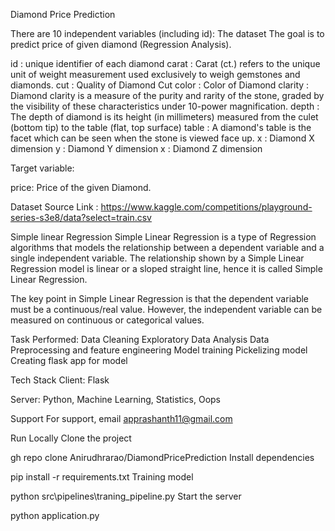 Diamond Price Prediction

There are 10 independent variables (including id): The dataset The goal is to predict price of given diamond (Regression Analysis).

id : unique identifier of each diamond
carat : Carat (ct.) refers to the unique unit of weight measurement used exclusively to weigh gemstones and diamonds.
cut : Quality of Diamond Cut
color : Color of Diamond
clarity : Diamond clarity is a measure of the purity and rarity of the stone, graded by the visibility of these characteristics under 10-power magnification.
depth : The depth of diamond is its height (in millimeters) measured from the culet (bottom tip) to the table (flat, top surface)
table : A diamond's table is the facet which can be seen when the stone is viewed face up.
x : Diamond X dimension
y : Diamond Y dimension
x : Diamond Z dimension

Target variable:

price: Price of the given Diamond.

Dataset Source Link : https://www.kaggle.com/competitions/playground-series-s3e8/data?select=train.csv

Simple linear Regression
Simple Linear Regression is a type of Regression algorithms that models the relationship between a dependent variable and a single independent variable. The relationship shown by a Simple Linear Regression model is linear or a sloped straight line, hence it is called Simple Linear Regression.

The key point in Simple Linear Regression is that the dependent variable must be a continuous/real value. However, the independent variable can be measured on continuous or categorical values.

Task Performed:
Data Cleaning
Exploratory Data Analysis
Data Preprocessing and feature engineering
Model training
Pickelizing model
Creating flask app for model

Tech Stack
Client: Flask

Server: Python, Machine Learning, Statistics, Oops

Support
For support, email apprashanth11@gmail.com

Run Locally
Clone the project

  gh repo clone Anirudhrarao/DiamondPricePrediction
Install dependencies

  pip install -r requirements.txt
Training model

  python src\pipelines\traning_pipeline.py
Start the server

  python application.py